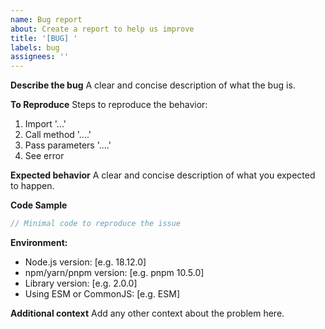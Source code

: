 ```yaml
---
name: Bug report
about: Create a report to help us improve
title: '[BUG] '
labels: bug
assignees: ''
---
```


**Describe the bug**
A clear and concise description of what the bug is.

**To Reproduce**
Steps to reproduce the behavior:
1. Import '...'
2. Call method '....'
3. Pass parameters '....'
4. See error

**Expected behavior**
A clear and concise description of what you expected to happen.

**Code Sample**
```typescript
// Minimal code to reproduce the issue
```

**Environment:**
 - Node.js version: [e.g. 18.12.0]
 - npm/yarn/pnpm version: [e.g. pnpm 10.5.0]
 - Library version: [e.g. 2.0.0]
 - Using ESM or CommonJS: [e.g. ESM]

**Additional context**
Add any other context about the problem here.